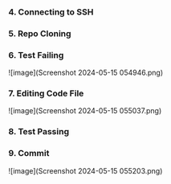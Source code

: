 ### 4. Connecting to SSH ###
### 5. Repo Cloning ###
### 6. Test Failing ###
![image](Screenshot 2024-05-15 054946.png)
### 7. Editing Code File ###
![image](Screenshot 2024-05-15 055037.png)
### 8. Test Passing ###

### 9. Commit ###
![image](Screenshot 2024-05-15 055203.png)
